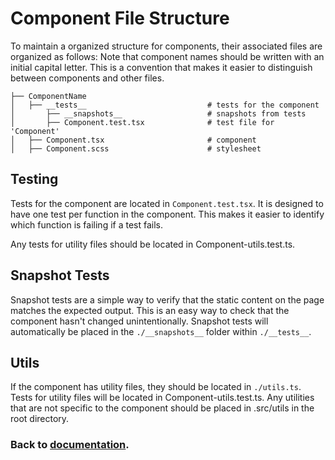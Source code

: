 # Component File Structure

To maintain a organized structure for components, their associated files are organized as follows:
Note that component names should be written with an initial capital letter. This is a convention that makes it easier to distinguish between components and other files.

```
├── ComponentName
│   ├── __tests__                           # tests for the component
│       ├── __snapshots__                   # snapshots from tests
│       ├── Component.test.tsx              # test file for 'Component'
│   ├── Component.tsx                       # component
│   ├── Component.scss                      # stylesheet

```

## Testing

Tests for the component are located in `Component.test.tsx`. It is designed to have one test per function in the component. This makes it easier to identify which function is failing if a test fails.

Any tests for utility files should be located in Component-utils.test.ts.

## Snapshot Tests

Snapshot tests are a simple way to verify that the static content on the page matches the expected output. This is an easy way to check that the component hasn't changed unintentionally. Snapshot tests will automatically be placed in the `./__snapshots__` folder within `./__tests__`.

## Utils

If the component has utility files, they should be located in `./utils.ts`. Tests for utility files will be located in Component-utils.test.ts. Any utilities that are not specific to the component should be placed in .src/utils in the root directory.

### Back to [documentation](./README.md).
